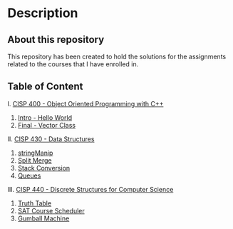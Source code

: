 # Description
## About this repository
This repository has been created to hold the solutions for the assignments related to the courses that I have enrolled in.

## Table of Content
I. [CISP 400 - Object Oriented Programming with C++](./CISP%20400%20-%20Object%20Oriented%20Programming%20with%20C%2B%2B/)
  1. [Intro - Hello World](./CISP%20400%20-%20Object%20Oriented%20Programming%20with%20C%2B%2B/1.%20Intro/)
  5. [Final - Vector Class](./CISP%20400%20-%20Object%20Oriented%20Programming%20with%20C%2B%2B/5.%20Vector/)

II. [CISP 430 - Data Structures](./CISP%20430%20-%20Data%20Structures/)
  1. [stringManip](./CISP%20430%20-%20Data%20Structures/1.%20stringManip/)
  2. [Split Merge](./CISP%20430%20-%20Data%20Structures/2.%20Split%20Merge/)
  3. [Stack Conversion](./CISP%20430%20-%20Data%20Structures/3.%20Stack%20Conversion/)
  4. [Queues](./CISP%20430%20-%20Data%20Structures/4.%20Queues/)


III. [CISP 440 - Discrete Structures for Computer Science](./CISP%20440%20-%20Discrete%20Structures%20for%20Computer%20Science/)
  1. [Truth Table](./CISP%20440%20-%20Discrete%20Structures%20for%20Computer%20Science/1.%20Truth%20Table/)
  2. [SAT Course Scheduler](./CISP%20440%20-%20Discrete%20Structures%20for%20Computer%20Science/2.%20Boolean%20SAT%20Course%20Scheduler/)
  3. [Gumball Machine](./CISP%20440%20-%20Discrete%20Structures%20for%20Computer%20Science/3.%20Gumball%20Machine/)